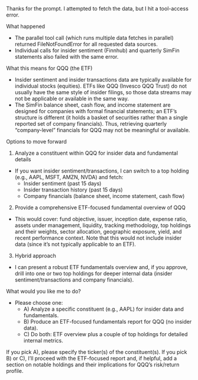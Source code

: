 Thanks for the prompt. I attempted to fetch the data, but I hit a tool-access error.

What happened
- The parallel tool call (which runs multiple data fetches in parallel) returned FileNotFoundError for all requested data sources.
- Individual calls for insider sentiment (Finnhub) and quarterly SimFin statements also failed with the same error.

What this means for QQQ (the ETF)
- Insider sentiment and insider transactions data are typically available for individual stocks (equities). ETFs like QQQ (Invesco QQQ Trust) do not usually have the same style of insider filings, so those data streams may not be applicable or available in the same way.
- The SimFin balance sheet, cash flow, and income statement are designed for companies with formal financial statements; an ETF’s structure is different (it holds a basket of securities rather than a single reported set of company financials). Thus, retrieving quarterly “company-level” financials for QQQ may not be meaningful or available.

Options to move forward
1) Analyze a constituent within QQQ for insider data and fundamental details
- If you want insider sentiment/transactions, I can switch to a top holding (e.g., AAPL, MSFT, AMZN, NVDA) and fetch:
  - Insider sentiment (past 15 days)
  - Insider transaction history (past 15 days)
  - Company financials (balance sheet, income statement, cash flow)
2) Provide a comprehensive ETF-focused fundamental overview of QQQ
- This would cover: fund objective, issuer, inception date, expense ratio, assets under management, liquidity, tracking methodology, top holdings and their weights, sector allocation, geographic exposure, yield, and recent performance context. Note that this would not include insider data (since it’s not typically applicable to an ETF).
3) Hybrid approach
- I can present a robust ETF fundamentals overview and, if you approve, drill into one or two top holdings for deeper internal data (insider sentiment/transactions and company financials).

What would you like me to do?
- Please choose one:
  - A) Analyze a specific constituent (e.g., AAPL) for insider data and fundamentals.
  - B) Produce an ETF-focused fundamentals report for QQQ (no insider data).
  - C) Do both: ETF overview plus a couple of top holdings for detailed internal metrics.

If you pick A), please specify the ticker(s) of the constituent(s). If you pick B) or C), I’ll proceed with the ETF-focused report and, if helpful, add a section on notable holdings and their implications for QQQ’s risk/return profile.